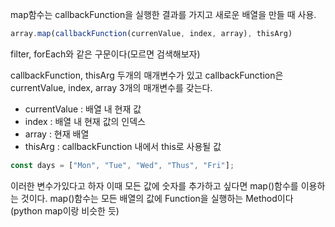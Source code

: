 map함수는 callbackFunction을 실행한 결과를 가지고 새로운 배열을 만들 때 사용.


```js
array.map(callbackFunction(currenValue, index, array), thisArg)
```

filter, forEach와 같은 구문이다(모르면 검색해보자)

callbackFunction, thisArg 두개의 매개변수가 있고
callbackFunction은 currentValue, index, array 3개의 매개변수를 갖는다.

- currentValue : 배열 내 현재 값
- index : 배열 내 현재 값의 인덱스
- array : 현재 배열
- thisArg : callbackFunction 내에서 this로 사용될 값


```js
const days = ["Mon", "Tue", "Wed", "Thus", "Fri"];
```

이러한 변수가있다고 하자
이때 모든 값에 숫자를 추가하고 싶다면 map()함수를 이용하는 것이다. 
map()함수는 모든 배열의 값에 Function을 실행하는 Method이다
(python map이랑 비슷한 듯)